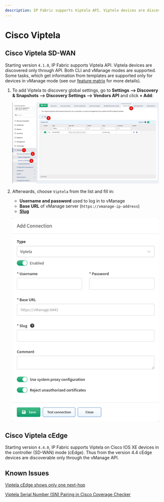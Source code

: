 ```yaml
---
description: IP Fabric supports Viptela API. Viptela devices are discovered only through API.
---
```


# Cisco Viptela

## Cisco Viptela SD-WAN

Starting version `4.1.0`, IP Fabric supports Viptela API. Viptela devices are discovered only through API. Both CLI and vManage modes are supported. Some tasks, which get information from templates are supported only for devices in vManage mode (see our [feature matrix](https://matrix.ipfabric.io) for more details).

1. To add Viptela to discovery global settings, go to **Settings --> Discovery & Snapshots --> Discovery Settings --> Vendors API** and click **+ Add**:

   ![vendor api add](vendor_api_add.png)

2. Afterwards, choose `Viptela` from the list and fill in:

   - **Username and password** used to log in to vManage
   - **Base URL** of vManage server (`https://vmanage-ip-address`)
   - [**Slug**](index.md#slug-and-comment)

   ![viptela api add](viptela_api_add.png)

## Cisco Viptela cEdge

Starting version `4.4.0`, IP Fabric supports Viptela on Cisco IOS XE devices in the controller (SD-WAN) mode (cEdge). Thus from the version 4.4 cEdge devices are discoverable only through the vManage API.

## Known Issues

[Viptela cEdge shows only one next-hop](../../../../support/known_issues/Vendors/cisco/Viptela_cEdge_shows_only_one_next_hop.md)

[Viptela Serial Number (SN) Pairing in Cisco Coverage Checker](../../../../support/known_issues/Vendors/cisco/Viptela_vSmart_SN.md)
